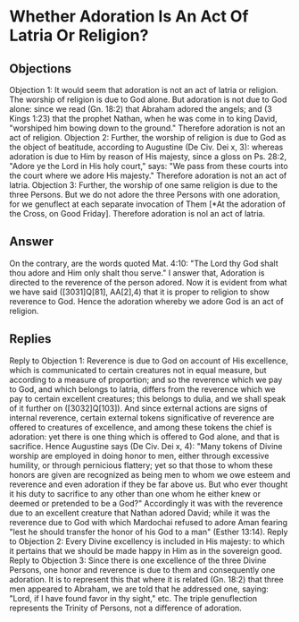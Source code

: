 # Whether Adoration Is An Act Of Latria Or Religion?
## Objections
Objection 1: It would seem that adoration is not an act of latria or religion. The worship of religion is due to God alone. But adoration is not due to God alone: since we read (Gn. 18:2) that Abraham adored the angels; and (3 Kings 1:23) that the prophet Nathan, when he was come in to king David, "worshiped him bowing down to the ground." Therefore adoration is not an act of religion.
Objection 2: Further, the worship of religion is due to God as the object of beatitude, according to Augustine (De Civ. Dei x, 3): whereas adoration is due to Him by reason of His majesty, since a gloss on Ps. 28:2, "Adore ye the Lord in His holy court," says: "We pass from these courts into the court where we adore His majesty." Therefore adoration is not an act of latria.
Objection 3: Further, the worship of one same religion is due to the three Persons. But we do not adore the three Persons with one adoration, for we genuflect at each separate invocation of Them [*At the adoration of the Cross, on Good Friday]. Therefore adoration is nol an act of latria.
## Answer
On the contrary, are the words quoted Mat. 4:10: "The Lord thy God shalt thou adore and Him only shalt thou serve."
I answer that, Adoration is directed to the reverence of the person adored. Now it is evident from what we have said ([3031]Q[81], AA[2],4) that it is proper to religion to show reverence to God. Hence the adoration whereby we adore God is an act of religion.
## Replies
Reply to Objection 1: Reverence is due to God on account of His excellence, which is communicated to certain creatures not in equal measure, but according to a measure of proportion; and so the reverence which we pay to God, and which belongs to latria, differs from the reverence which we pay to certain excellent creatures; this belongs to dulia, and we shall speak of it further on ([3032]Q[103]). And since external actions are signs of internal reverence, certain external tokens significative of reverence are offered to creatures of excellence, and among these tokens the chief is adoration: yet there is one thing which is offered to God alone, and that is sacrifice. Hence Augustine says (De Civ. Dei x, 4): "Many tokens of Divine worship are employed in doing honor to men, either through excessive humility, or through pernicious flattery; yet so that those to whom these honors are given are recognized as being men to whom we owe esteem and reverence and even adoration if they be far above us. But who ever thought it his duty to sacrifice to any other than one whom he either knew or deemed or pretended to be a God?" Accordingly it was with the reverence due to an excellent creature that Nathan adored David; while it was the reverence due to God with which Mardochai refused to adore Aman fearing "lest he should transfer the honor of his God to a man" (Esther 13:14).
Reply to Objection 2: Every Divine excellency is included in His majesty: to which it pertains that we should be made happy in Him as in the sovereign good.
Reply to Objection 3: Since there is one excellence of the three Divine Persons, one honor and reverence is due to them and consequently one adoration. It is to represent this that where it is related (Gn. 18:2) that three men appeared to Abraham, we are told that he addressed one, saying: "Lord, if I have found favor in thy sight," etc. The triple genuflection represents the Trinity of Persons, not a difference of adoration.